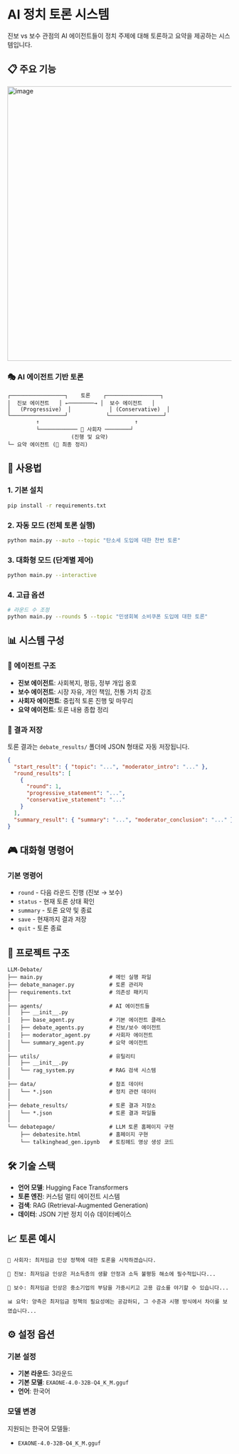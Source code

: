 # AI 정치 토론 시스템
진보 vs 보수 관점의 AI 에이전트들이 정치 주제에 대해 토론하고 요약을 제공하는 시스템입니다.

## 📋 주요 기능

<img width="1390" height="616" alt="image" src="https://github.com/user-attachments/assets/cc765f5e-38de-4f4c-ac26-6e72f0612443" />


### 🎭 AI 에이전트 기반 토론
```
┌─────────────────┐    토론    ┌─────────────────┐
│  진보 에이전트   │ ←────────→ │  보수 에이전트   │
│   (Progressive)  │            │ (Conservative)  │
└─────────────────┘            └─────────────────┘
         ↑                              ↑
         └──────────── 🎯 사회자 ────────┘
                    (진행 및 요약)
└─ 요약 에이전트 (📄 최종 정리)
```

## 🚀 사용법

### 1. 기본 설치
```bash
pip install -r requirements.txt
```

### 2. 자동 모드 (전체 토론 실행)
```bash
python main.py --auto --topic "탄소세 도입에 대한 찬반 토론"
```

### 3. 대화형 모드 (단계별 제어)
```bash
python main.py --interactive
```

### 4. 고급 옵션
```bash
# 라운드 수 조정
python main.py --rounds 5 --topic "민생회복 소비쿠폰 도입에 대한 토론"
```

## 📊 시스템 구성

### 🤖 에이전트 구조
- **진보 에이전트**: 사회복지, 평등, 정부 개입 옹호
- **보수 에이전트**: 시장 자유, 개인 책임, 전통 가치 강조  
- **사회자 에이전트**: 중립적 토론 진행 및 마무리
- **요약 에이전트**: 토론 내용 종합 정리

### 💾 결과 저장
토론 결과는 `debate_results/` 폴더에 JSON 형태로 자동 저장됩니다.

```json
{
  "start_result": { "topic": "...", "moderator_intro": "..." },
  "round_results": [
    {
      "round": 1,
      "progressive_statement": "...",
      "conservative_statement": "..."
    }
  ],
  "summary_result": { "summary": "...", "moderator_conclusion": "..." }
}
```

## 🎮 대화형 명령어

### 기본 명령어
- `round` - 다음 라운드 진행 (진보 → 보수)
- `status` - 현재 토론 상태 확인
- `summary` - 토론 요약 및 종료
- `save` - 현재까지 결과 저장
- `quit` - 토론 종료

## 📁 프로젝트 구조

```
LLM-Debate/
├── main.py                     # 메인 실행 파일
├── debate_manager.py           # 토론 관리자
├── requirements.txt            # 의존성 패키지
│
├── agents/                     # AI 에이전트들
│   ├── __init__.py
│   ├── base_agent.py           # 기본 에이전트 클래스
│   ├── debate_agents.py        # 진보/보수 에이전트
│   ├── moderator_agent.py      # 사회자 에이전트
│   └── summary_agent.py        # 요약 에이전트
│
├── utils/                      # 유틸리티
│   ├── __init__.py
│   └── rag_system.py           # RAG 검색 시스템
│
├── data/                       # 참조 데이터
│   └── *.json                  # 정치 관련 데이터
│
├── debate_results/             # 토론 결과 저장소
│   └── *.json                  # 토론 결과 파일들
│
└── debatepage/                 # LLM 토론 홈페이지 구현
    ├── debatesite.html         # 홈페이지 구현
    └── talkinghead_gen.ipynb   # 토킹헤드 영상 생성 코드
```

## 🛠️ 기술 스택

- **언어 모델**: Hugging Face Transformers
- **토론 엔진**: 커스텀 멀티 에이전트 시스템
- **검색**: RAG (Retrieval-Augmented Generation)
- **데이터**: JSON 기반 정치 이슈 데이터베이스

## 📈 토론 예시

```
🎯 사회자: 최저임금 인상 정책에 대한 토론을 시작하겠습니다.

🔵 진보: 최저임금 인상은 저소득층의 생활 안정과 소득 불평등 해소에 필수적입니다...

🔴 보수: 최저임금 인상은 중소기업의 부담을 가중시키고 고용 감소를 야기할 수 있습니다...

📊 요약: 양측은 최저임금 정책의 필요성에는 공감하되, 그 수준과 시행 방식에서 차이를 보였습니다...
```

## ⚙️ 설정 옵션

### 기본 설정
- **기본 라운드**: 3라운드
- **기본 모델**: `EXAONE-4.0-32B-Q4_K_M.gguf`
- **언어**: 한국어

### 모델 변경
지원되는 한국어 모델들:
- `EXAONE-4.0-32B-Q4_K_M.gguf`
